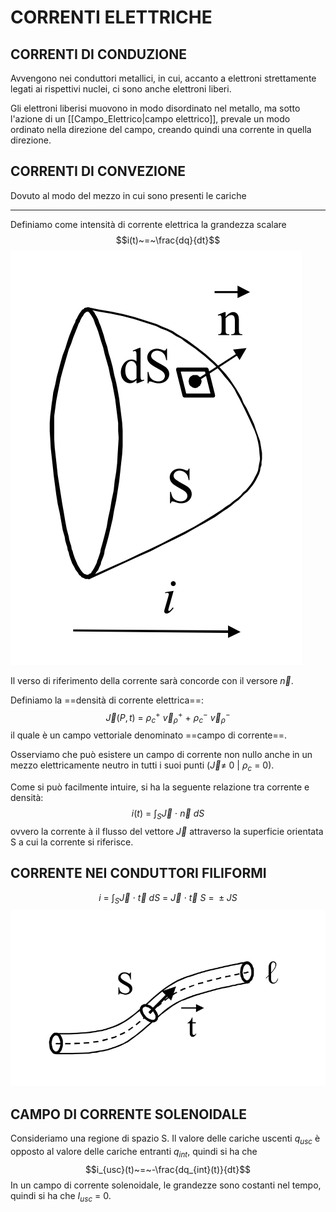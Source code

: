 # CORRENTI ELETTRICHE
## CORRENTI DI CONDUZIONE
Avvengono nei conduttori metallici, in cui, accanto a elettroni strettamente legati ai rispettivi nuclei, ci sono anche elettroni liberi.

Gli elettroni liberisi muovono in modo disordinato nel metallo, ma sotto l'azione di un [[Campo_Elettrico|campo elettrico]], prevale un modo ordinato nella direzione del campo, creando quindi una corrente in quella direzione.

## CORRENTI DI CONVEZIONE
Dovuto al modo del mezzo in cui sono presenti le cariche

----

Definiamo come intensità di corrente elettrica la grandezza scalare
$$i(t)~=~\frac{dq}{dt}$$
![CORRENTE ELETTRICA|300](Images/Correnti_Elettriche_1.png)

Il verso di riferimento della corrente sarà concorde con il versore $\vec{n}$.

Definiamo la ==densità di corrente elettrica==:
$$\vec{J}(P,t)~=~\rho_c^+~\vec{v}_{\rho}^+~+~\rho_c^-~\vec{v}_{\rho}^-$$
il quale è un campo vettoriale denominato ==campo di corrente==.

Osserviamo che può esistere un campo di corrente non nullo anche in un mezzo elettricamente neutro in tutti i suoi punti ($\vec{J}\neq~0~|~\rho_c~=~0$).

Come si può facilmente intuire, si ha la seguente relazione tra corrente e densità:
$$i(t)~=~\int_S{\vec{J}~\cdot~\vec{n}~dS}$$
ovvero la corrente à il flusso del vettore $\vec{J}$ attraverso la superficie orientata S a cui la corrente si riferisce.

## CORRENTE NEI CONDUTTORI FILIFORMI
$$i~=~\int_S{\vec{J}~\cdot~\vec{t}~dS}~=~\vec{J}~\cdot~\vec{t}~S~=~\pm JS$$
![CORRENTE ELETTRICA|500](Images/Correnti_Elettriche_2.png)

## CAMPO DI CORRENTE SOLENOIDALE
Consideriamo una regione di spazio S.
Il valore delle cariche uscenti $q_{usc}$ è opposto al valore delle cariche entranti $q_{int}$, quindi si ha che 
$$i_{usc}(t)~=~-\frac{dq_{int}(t)}{dt}$$
In un campo di corrente solenoidale, le grandezze sono costanti nel tempo, quindi si ha che $I_{usc}~=~0$.
